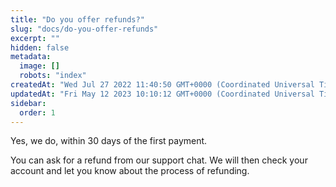 ```yaml
---
title: "Do you offer refunds?"
slug: "docs/do-you-offer-refunds"
excerpt: ""
hidden: false
metadata: 
  image: []
  robots: "index"
createdAt: "Wed Jul 27 2022 11:40:50 GMT+0000 (Coordinated Universal Time)"
updatedAt: "Fri May 12 2023 10:10:12 GMT+0000 (Coordinated Universal Time)"
sidebar:
  order: 1
---
```

Yes, we do, within 30 days of the first payment.

You can ask for a refund from our support chat. We will then check your account and let you know about the process of refunding.
